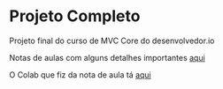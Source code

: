 # Projeto Completo
Projeto final do curso de MVC Core do desenvolvedor.io

Notas de aulas com alguns detalhes importantes [aqui](https://github.com/clovisdanielss/ProjetoCompletoDesenvolvedorIOMVCCore/blob/master/Anota%C3%A7%C3%B5es%20-%20Dominando%20o%20ASP.NET%20MVC%20Core%20-%20Projetos%20.ipynb%20-%20Colaboratory.pdf)

O Colab que fiz da nota de aula tá [aqui](https://github.com/clovisdanielss/ProjetoCompletoDesenvolvedorIOMVCCore/blob/master/Anota%C3%A7%C3%B5es_Dominando_o_ASP_NET_MVC_Core_Projetos_.ipynb)
